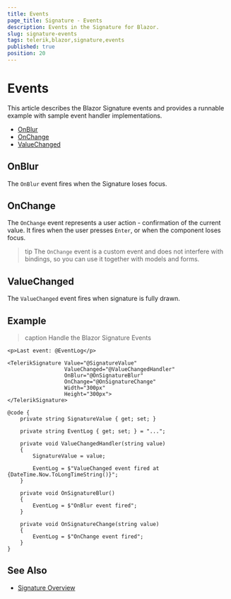 ```yaml
---
title: Events
page_title: Signature - Events
description: Events in the Signature for Blazor.
slug: signature-events
tags: telerik,blazor,signature,events
published: true
position: 20
---
```


# Events

This article describes the Blazor Signature events and provides a runnable example with sample event handler implementations.

* [OnBlur](#onblur)
* [OnChange](#onchange)
* [ValueChanged](#valuechanged)

## OnBlur

The `OnBlur` event fires when the Signature loses focus. 

## OnChange

The `OnChange` event represents a user action - confirmation of the current value. It fires when the user presses `Enter`, or when the component loses focus.

>tip The `OnChange` event is a custom event and does not interfere with bindings, so you can use it together with models and forms.

## ValueChanged

The `ValueChanged` event fires when signature is fully drawn.

## Example

>caption Handle the Blazor Signature Events

````RAZOR
<p>Last event: @EventLog</p>

<TelerikSignature Value="@SignatureValue"
                  ValueChanged="@ValueChangedHandler"
                  OnBlur="@OnSignatureBlur"
                  OnChange="@OnSignatureChange"
                  Width="300px"
                  Height="300px">
</TelerikSignature>

@code {
    private string SignatureValue { get; set; }

    private string EventLog { get; set; } = "...";

    private void ValueChangedHandler(string value)
    {
        SignatureValue = value;

        EventLog = $"ValueChanged event fired at {DateTime.Now.ToLongTimeString()}";
    }

    private void OnSignatureBlur()
    {
        EventLog = $"OnBlur event fired";
    }

    private void OnSignatureChange(string value)
    {
        EventLog = $"OnChange event fired";
    }
}
````


## See Also

* [Signature Overview](slug:signature-overview)
